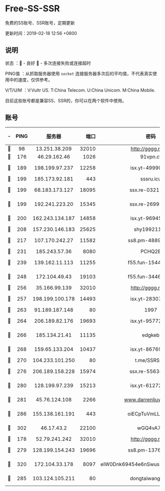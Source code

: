 # Free-SS-SSR

免费的SS账号、SSR账号，定期更新

更新时间：2019-02-18 12:56 +0800

## 说明

状态     ：🙂 - 良好 🙁 - 多次连接失败或连接超时

PING值   ：从抓取服务器使用 `socket` 连接服务器多次后的平均值，不代表真实使用中的速度，仅供参考。

V/T/U/M  ：V:Vultr US. T:China Telecom. U:China Unicom. M:China Mobile.

目前这些账号都是兼容SS、SSR的，你可以在两个软件中使用。

## 账号

|-|PING|服务器|端口|密码|加密方式|区域|V/T/U/M|
|:----:|:----:|:-----:|-----:|:----:|:----:|:----:|:----:|
|🙂|98|13.251.38.209|32010|http://gggg.rocks|chacha20|SG|8↑/8↑/8↑/8↑|
|🙂|176|46.29.162.46|1026|91vpn.cf|rc4-md5|RU|9↑/9↑/10↑/10↑|
|🙂|189|198.199.97.237|12258|isx.yt-49990811|aes-256-cfb|US|5↑/5↑/5↑/5↑|
|🙂|199|185.173.92.181|443|sssru.icu|rc4-md5|RU|10↑/10↑/9↑/10↑|
|🙂|199|68.183.173.127|18095|ssx.re-03217186|aes-256-cfb|US|7↑/7↑/7↑/7↑|
|🙂|199|192.241.223.20|15345|ssx.re-26991809|aes-256-cfb|US|7↑/7↑/7↑/7↑|
|🙂|200|162.243.134.187|14858|isx.yt-96945086|aes-256-cfb|US|5↑/5↑/5↑/5↑|
|🙂|208|157.230.146.183|25625|shy19921124|rc4-md5|US|10↑/10↑/10↑/10↑|
|🙂|217|107.170.242.27|11582|ss8.pm-48893072|aes-256-cfb|US|7↑/7↑/7↑/7↑|
|🙂|231|185.243.57.36|8080|PCHQ2E|rc4-md5|US|9↑/10↑/9↑/9↑|
|🙂|239|139.162.11.113|11255|f55.fun-15440385|aes-256-cfb|SG|7↑/7↑/7↑/7↑|
|🙂|248|172.104.49.43|19103|f55.fun-34462063|aes-256-cfb|SG|7↑/7↑/7↑/7↑|
|🙂|256|35.166.99.139|32010|http://gggg.rocks|chacha20|US|10↑/10↑/10↑/10↑|
|🙂|257|198.199.100.178|14493|isx.yt-28307086|aes-256-cfb|US|5↑/5↑/5↑/5↑|
|🙂|263|91.189.187.148|80|1997|chacha20|US|10↑/10↑/10↑/10↑|
|🙂|264|206.189.82.176|19693|isx.yt-95772798|aes-256-cfb|SG|5↑/5↑/5↑/5↑|
|🙂|266|185.134.21.41|11135|edgkeb|aes-256-cfb|GB|10↑/9↑/10↑/10↑|
|🙂|268|159.65.133.204|10437|isx.yt-86769658|aes-256-cfb|SG|5↑/5↑/5↑/5↑|
|🙂|270|104.233.101.250|80|t.me/SSRSUB|rc4-md5|CA|10↑/10↑/10↑/10↑|
|🙂|276|206.189.158.228|15974|ssx.re-55638136|aes-256-cfb|SG|7↑/7↑/7↑/7↑|
|🙂|280|128.199.97.239|15213|isx.yt-61272436|aes-256-cfb|SG|5↑/5↑/5↑/5↑|
|🙂|281|45.76.124.108|2266|www.darrenliuwei.com|aes-256-cfb|AU|10↑/10↑/10↑/10↑|
|🙂|286|155.138.161.191|443|oiECpTuVmLLxk4Ts|aes-256-cfb|US|6↓/10↑/10↑/10↑|
|🙂|302|46.17.43.2|22100|wGQ4vA7D|aes-256-gcm|RU|6↓/10↑/10↑/10↑|
|🙂|178|52.79.241.242|32010|http://gggg.rocks|chacha20|KR|9↑/10↑/10↑/10↑|
|🙂|279|128.199.154.243|19696|ss8.pm-13766186|aes-256-cfb|SG|9↑/10↑/10↑/10↑|
|🙂|320|172.104.33.178|8097|eIW0Dnk69454e6nSwuspv9DmS201tQ0D|aes-256-cfb|SG|10↑/10↑/10↑/10↑|
|🙂|285|103.124.105.211|80|dongtaiwang.com|aes-256-cfb|US|10↑/10↑/10↑/10↑|
